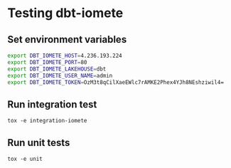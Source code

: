 # Testing dbt-iomete


## Set environment variables
```bash
export DBT_IOMETE_HOST=4.236.193.224
export DBT_IOMETE_PORT=80
export DBT_IOMETE_LAKEHOUSE=dbt
export DBT_IOMETE_USER_NAME=admin
export DBT_IOMETE_TOKEN=OzM3t8qCilXaeEWlc7rAMKE2Phex4YJh8NEshziwil4=
```

## Run integration test

```shell
tox -e integration-iomete
```

## Run unit tests
```shell
tox -e unit
```